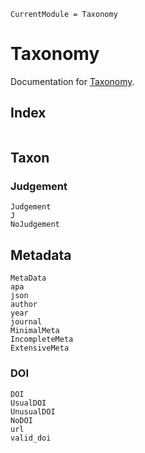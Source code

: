 ```@meta
CurrentModule = Taxonomy
```

# Taxonomy

Documentation for [Taxonomy](https://github.com/StructuralEquationModels/Taxonomy.jl).

## Index

```@index
```

## Taxon

### Judgement

```@docs
Judgement
J
NoJudgement
```
## Metadata

```@docs
MetaData
apa
json
author
year
journal
MinimalMeta
IncompleteMeta
ExtensiveMeta
```

### DOI

```@docs
DOI
UsualDOI
UnusualDOI
NoDOI
url
valid_doi
```
